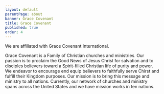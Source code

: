 ```yaml
---
layout: default
parentPage: about
banner: Grace Covenant
title: Grace Covenant
published: true
order: 4
---
```


We are affiliated with Grace Covenant International.

Grace Covenant is a Family of Christian churches and ministries. Our passion is to proclaim the Good News of Jesus Christ for salvation and to disciples believers toward a Spirit-filled Christian life of purity and power.  We endeavor to encourage end equip believers to faithfully serve Chirst and fulfill their Kingdom purposes.  Our mission is to bring this message and ministry to all nations.  Currently, our network of churches and ministry spans across the United States and we have mission works in ten nations.
